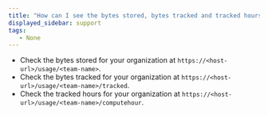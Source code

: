 ```yaml
---
title: "How can I see the bytes stored, bytes tracked and tracked hours of my organization?"
displayed_sidebar: support
tags:
   - None
---
```

* Check the bytes stored for your organization at `https://<host-url>/usage/<team-name>`.
* Check the bytes tracked for your organization at `https://<host-url>/usage/<team-name>/tracked`.
* Check the tracked hours for your organization at `https://<host-url>/usage/<team-name>/computehour`.